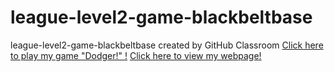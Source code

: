 # league-level2-game-blackbeltbase
league-level2-game-blackbeltbase created by GitHub Classroom
<a href="https://github.com/League-level2-student/league-level2-game-blackbeltbase/blob/master/src/Dodger.jar?raw=true">Click here to play my game "Dodger!" !</a>
<a href="https://blackbeltbase.github.io/league-level2-game-blackbeltbase">Click here to view my webpage!</a>
